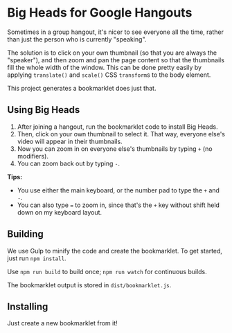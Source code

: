 # Big Heads for Google Hangouts

Sometimes in a group hangout, it's nicer to see everyone all the time, rather than just the person who is currently "speaking".

The solution is to click on your own thumbnail (so that you are always the "speaker"), and then zoom and pan the page content so that the thumbnails fill the whole width of the window. This can be done pretty easily by applying `translate()` and `scale()` CSS `transform`s to the body element.

This project generates a bookmarklet does just that.

## Using Big Heads

1. After joining a hangout, run the bookmarklet code to install Big Heads.
2. Then, click on your own thumbnail to select it. That way, everyone else's video will appear in their thumbnails.
3. Now you can zoom in on everyone else's thumbnails by typing `+` (no modifiers).
4. You can zoom back out by typing `-`.

**Tips:**

- You use either the main keyboard, or the number pad to type the `+` and `-`.
- You can also type `=` to zoom in, since that's the `+` key without shift held down on my keyboard layout.

## Building

We use Gulp to minify the code and create the bookmarklet. To get started, just run `npm install`.

Use `npm run build` to build once; `npm run watch` for continuous builds.

The bookmarklet output is stored in `dist/bookmarklet.js`.

## Installing

Just create a new bookmarklet from it!
